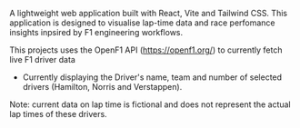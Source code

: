 A lightweight web application built with React, Vite and Tailwind CSS.
This application is designed to visualise lap-time data and race perfomance insights inpsired by F1 engineering 
workflows.

This projects uses the OpenF1 API (https://openf1.org/) to currently fetch live F1 driver data

- Currently displaying the Driver's name, team and number of selected drivers (Hamilton, Norris and Verstappen).


Note: current data on lap time is fictional and does not represent the actual lap times of these drivers.
